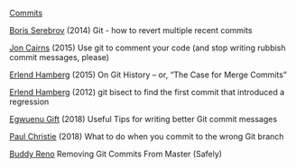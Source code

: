 
[Commits](https://cbea.ms/git-commit/)

[Boris Serebrov](https://serebrov.github.io/html/2014-01-04-git-revert-multiple-recent-comments.html)
(2014) Git - how to revert multiple recent commits

[Jon Cairns](http://blog.joncairns.com/2015/09/use-git-to-comment-your-code/)
(2015) Use git to comment your code (and stop writing rubbish commit messages, please)

[Erlend Hamberg](https://hamberg.no/erlend/posts/2015-02-23-git-history.html)
(2015) On Git History – or, “The Case for Merge Commits”

[Erlend Hamberg](https://hamberg.no/erlend/posts/2012-11-29-git-bisect-squared.html)
(2012) git bisect to find the first commit that introduced a regression

[Egwuenu Gift](https://code.likeagirl.io/useful-tips-for-writing-better-git-commit-messages-808770609503)
(2018) Useful Tips for writing better Git commit messages

[Paul Christie](https://blog.clearvision-cm.com/blog/what-to-do-when-you-commit-to-the-wrong-git-branch/)
(2018) What to do when you commit to the wrong Git branch

[Buddy Reno](https://buddyreno.me/removing-git-commits-from-master-34d0efe931c6)
Removing Git Commits From Master (Safely)
